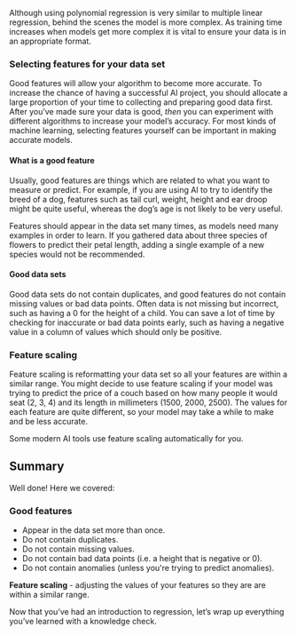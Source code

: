 Although using polynomial regression is very similar to multiple linear regression, behind the scenes the model is more complex. As training time increases when models get more complex it is vital to ensure your data is in an appropriate format.

### Selecting features for your data set

Good features will allow your algorithm to become more accurate. To increase the chance of having a successful AI project, you should allocate a large proportion of your time to collecting and preparing good data first. After you’ve made sure your data is good, *then* you can experiment with different algorithms to increase your model’s accuracy. For most kinds of machine learning, selecting features yourself can be important in making accurate models.

#### What is a good feature

Usually, good features are things which are related to what you want to measure or predict. For example, if you are using AI to try to identify the breed of a dog, features such as tail curl, weight, height and ear droop might be quite useful, whereas the dog’s age is not likely to be very useful.  
  
Features should appear in the data set many times, as models need many examples in order to learn. If you gathered data about three species of flowers to predict their petal length, adding a single example of a new species would not be recommended.
  
#### Good data sets

Good data sets do not contain duplicates, and good features do not contain missing values or bad data points. Often data is not missing but incorrect, such as having a 0 for the height of a child. You can save a lot of time by checking for inaccurate or bad data points early, such as having a negative value in a column of values which should only be positive.

### Feature scaling

Feature scaling is reformatting your data set so all your features are within a similar range. You might decide to use feature scaling if your model was trying to predict the price of a couch based on how many people it would seat (2, 3, 4) and its length in millimeters (1500, 2000, 2500). The values for each feature are quite different, so your model may take a while to make and be less accurate.  
  
Some modern AI tools use feature scaling automatically for you.

## Summary

Well done! Here we covered:

### Good features

* Appear in the data set more than once.
* Do not contain duplicates.
* Do not contain missing values.
* Do not contain bad data points (i.e. a height that is negative or 0).
* Do not contain anomalies (unless you're trying to predict anomalies).  

__Feature scaling__ - adjusting the values of your features so they are are within a similar range.

Now that you’ve had an introduction to regression, let’s wrap up everything you’ve learned with a knowledge check.
